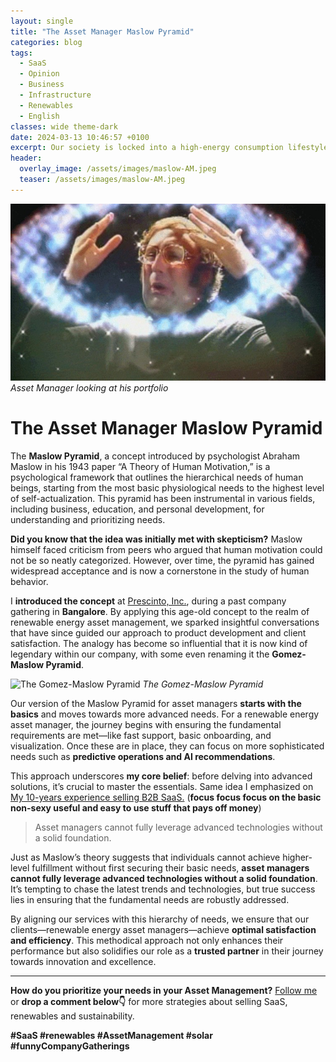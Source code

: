 ```yaml
---
layout: single
title: "The Asset Manager Maslow Pyramid"
categories: blog
tags:
  - SaaS
  - Opinion
  - Business
  - Infrastructure
  - Renewables
  - English
classes: wide theme-dark
date: 2024-03-13 10:46:57 +0100
excerpt: Our society is locked into a high-energy consumption lifestyle that few are willing to abandon. Although efforts are being made to reduce...
header:
  overlay_image: /assets/images/maslow-AM.jpeg
  teaser: /assets/images/maslow-AM.jpeg
---
```


![Asset Manager looking at his portfolio](/assets/images/maslow-AM.jpeg)
_Asset Manager looking at his portfolio_

# The Asset Manager Maslow Pyramid

The **Maslow Pyramid**, a concept introduced by psychologist Abraham Maslow in his 1943 paper “A Theory of Human Motivation,” is a psychological framework that outlines the hierarchical needs of human beings, starting from the most basic physiological needs to the highest level of self-actualization. This pyramid has been instrumental in various fields, including business, education, and personal development, for understanding and prioritizing needs.

**Did you know that the idea was initially met with skepticism?** Maslow himself faced criticism from peers who argued that human motivation could not be so neatly categorized. However, over time, the pyramid has gained widespread acceptance and is now a cornerstone in the study of human behavior.

I **introduced the concept** at [Prescinto, Inc.](https://www.linkedin.com/company/prescinto/), during a past company gathering in **Bangalore**. By applying this age-old concept to the realm of renewable energy asset management, we sparked insightful conversations that have since guided our approach to product development and client satisfaction. The analogy has become so influential that it is now kind of legendary within our company, with some even renaming it the **Gomez-Maslow Pyramid**.

![The Gomez-Maslow Pyramid](https://media.licdn.com/dms/image/D5612AQE8zxV4EvfPKw/article-inline_image-shrink_1500_2232/0/1716474458605?e=1723680000&v=beta&t=oYNL9oNdwkTbYkTShrkvUjae_U38qXc4mR2XPx96gBA)
_The Gomez-Maslow Pyramid_

Our version of the Maslow Pyramid for asset managers **starts with the basics** and moves towards more advanced needs. For a renewable energy asset manager, the journey begins with ensuring the fundamental requirements are met—like fast support, basic onboarding, and visualization. Once these are in place, they can focus on more sophisticated needs such as **predictive operations and AI recommendations**.

This approach underscores **my core belief**: before delving into advanced solutions, it’s crucial to master the essentials. Same idea I emphasized on [My 10-years experience selling B2B SaaS.](/my-10-years-experience-selling-B2B-SaaS/) (**focus focus focus on the basic non-sexy useful and easy to use stuff that pays off money**)

> Asset managers cannot fully leverage advanced technologies without a solid foundation.

Just as Maslow’s theory suggests that individuals cannot achieve higher-level fulfillment without first securing their basic needs, **asset managers cannot fully leverage advanced technologies without a solid foundation**. It’s tempting to chase the latest trends and technologies, but true success lies in ensuring that the fundamental needs are robustly addressed.

By aligning our services with this hierarchy of needs, we ensure that our clients—renewable energy asset managers—achieve **optimal satisfaction and efficiency**. This methodical approach not only enhances their performance but also solidifies our role as a **trusted partner** in their journey towards innovation and excellence.

---

**How do you prioritize your needs in your Asset Management?** [Follow me](https://www.linkedin.com/comm/mynetwork/discovery-see-all?usecase=PEOPLE_FOLLOWS&followMember=ingenierodavidgomez) or **drop a comment below👇** for more strategies about selling SaaS, renewables and sustainability.

**#SaaS #renewables #AssetManagement #solar #funnyCompanyGatherings**
